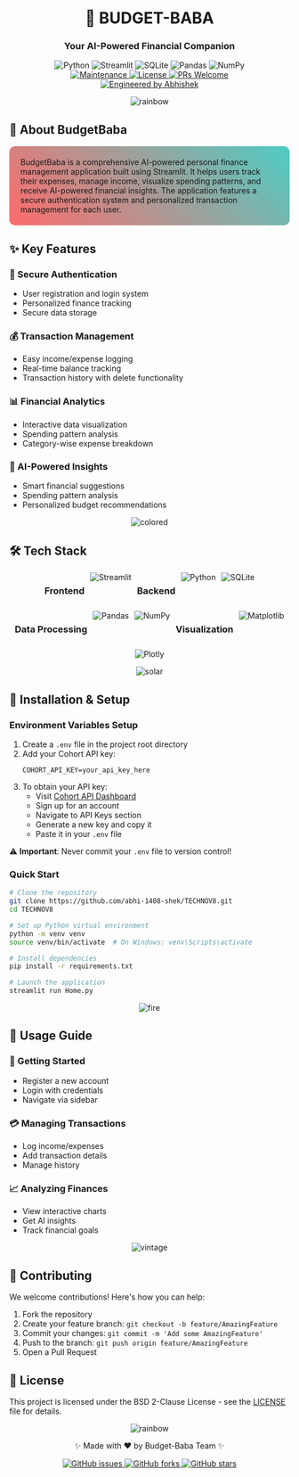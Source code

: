 <div align="center">

# 🎯 BUDGET-BABA
### Your AI-Powered Financial Companion

<div align="center">
  <img src="https://img.shields.io/badge/python-3670A0?style=for-the-badge&logo=python&logoColor=ffdd54" alt="Python" />
  <img src="https://img.shields.io/badge/Streamlit-FF4B4B?style=for-the-badge&logo=Streamlit&logoColor=white" alt="Streamlit" />
  <img src="https://img.shields.io/badge/sqlite-%2307405e.svg?style=for-the-badge&logo=sqlite&logoColor=white" alt="SQLite" />
  <img src="https://img.shields.io/badge/pandas-%23150458.svg?style=for-the-badge&logo=pandas&logoColor=white" alt="Pandas" />
  <img src="https://img.shields.io/badge/numpy-%23013243.svg?style=for-the-badge&logo=numpy&logoColor=white" alt="NumPy" />
</div>

<div align="center">
  <a href="https://github.com/abhi-1408-shek/TECHNOV8">
    <img src="https://img.shields.io/badge/Maintained%3F-yes-green.svg" alt="Maintenance" />
  </a>
  <a href="https://opensource.org/licenses/BSD-2-Clause">
    <img src="https://img.shields.io/badge/License-BSD_2--Clause-orange.svg" alt="License" />
  </a>
  <a href="http://makeapullrequest.com">
    <img src="https://img.shields.io/badge/PRs-welcome-brightgreen.svg?style=flat-square" alt="PRs Welcome" />
  </a>
</div>

<div align="center">
  <a href="https://github.com/abhi-1408-shek">
    <img src="https://img.shields.io/badge/Engineered%20by-Abhishek-blue?style=for-the-badge&logo=github" alt="Engineered by Abhishek" />
  </a>
</div>

<p align="center">
  <img src="https://raw.githubusercontent.com/andreasbm/readme/master/assets/lines/rainbow.png" alt="rainbow" />
</p>

</div>

## 🚀 About BudgetBaba

<div style="background: linear-gradient(45deg, #FF6B6B, #4ECDC4); padding: 20px; border-radius: 10px; margin: 10px 0;">
BudgetBaba is a comprehensive AI-powered personal finance management application built using Streamlit. It helps users track their expenses, manage income, visualize spending patterns, and receive AI-powered financial insights. The application features a secure authentication system and personalized transaction management for each user.
</div>

## ✨ Key Features

### 🔐 Secure Authentication
- User registration and login system
- Personalized finance tracking
- Secure data storage

### 💰 Transaction Management
- Easy income/expense logging
- Real-time balance tracking
- Transaction history with delete functionality

### 📊 Financial Analytics
- Interactive data visualization
- Spending pattern analysis
- Category-wise expense breakdown

### 🤖 AI-Powered Insights
- Smart financial suggestions
- Spending pattern analysis
- Personalized budget recommendations

<p align="center">
  <img src="https://raw.githubusercontent.com/andreasbm/readme/master/assets/lines/colored.png" alt="colored" />
</p>

## 🛠️ Tech Stack

<div style="display: flex; flex-wrap: wrap; gap: 10px; justify-content: center;">

### Frontend
<img src="https://img.shields.io/badge/Streamlit-FF4B4B?style=flat-square&logo=Streamlit&logoColor=white" alt="Streamlit" />

### Backend
<img src="https://img.shields.io/badge/Python-3670A0?style=flat-square&logo=python&logoColor=ffdd54" alt="Python" />
<img src="https://img.shields.io/badge/SQLite-%2307405e.svg?style=flat-square&logo=sqlite&logoColor=white" alt="SQLite" />

### Data Processing
<img src="https://img.shields.io/badge/Pandas-%23150458.svg?style=flat-square&logo=pandas&logoColor=white" alt="Pandas" />
<img src="https://img.shields.io/badge/NumPy-%23013243.svg?style=flat-square&logo=numpy&logoColor=white" alt="NumPy" />

### Visualization
<img src="https://img.shields.io/badge/Matplotlib-%23ffffff.svg?style=flat-square&logo=Matplotlib&logoColor=black" alt="Matplotlib" />
<img src="https://img.shields.io/badge/Plotly-%233F4F75.svg?style=flat-square&logo=plotly&logoColor=white" alt="Plotly" />

</div>

<p align="center">
  <img src="https://raw.githubusercontent.com/andreasbm/readme/master/assets/lines/solar.png" alt="solar" />
</p>

## 🔧 Installation & Setup

### Environment Variables Setup
1. Create a `.env` file in the project root directory
2. Add your Cohort API key:
   ```env
   COHORT_API_KEY=your_api_key_here
   ```
3. To obtain your API key:
   - Visit [Cohort API Dashboard](https://cohortapi.com)
   - Sign up for an account
   - Navigate to API Keys section
   - Generate a new key and copy it
   - Paste it in your `.env` file

⚠️ **Important**: Never commit your `.env` file to version control!

### Quick Start
```bash
# Clone the repository
git clone https://github.com/abhi-1408-shek/TECHNOV8.git
cd TECHNOV8

# Set up Python virtual environment
python -m venv venv
source venv/bin/activate  # On Windows: venv\Scripts\activate

# Install dependencies
pip install -r requirements.txt

# Launch the application
streamlit run Home.py
```

<p align="center">
  <img src="https://raw.githubusercontent.com/andreasbm/readme/master/assets/lines/fire.png" alt="fire" />
</p>

## 📖 Usage Guide

### 🎯 Getting Started
- Register a new account
- Login with credentials
- Navigate via sidebar

### 💳 Managing Transactions
- Log income/expenses
- Add transaction details
- Manage history

### 📈 Analyzing Finances
- View interactive charts
- Get AI insights
- Track financial goals

<p align="center">
  <img src="https://raw.githubusercontent.com/andreasbm/readme/master/assets/lines/vintage.png" alt="vintage" />
</p>

## 🤝 Contributing

We welcome contributions! Here's how you can help:

1. Fork the repository
2. Create your feature branch: `git checkout -b feature/AmazingFeature`
3. Commit your changes: `git commit -m 'Add some AmazingFeature'`
4. Push to the branch: `git push origin feature/AmazingFeature`
5. Open a Pull Request

## 📜 License

This project is licensed under the BSD 2-Clause License - see the [LICENSE](LICENSE) file for details.

<p align="center">
  <img src="https://raw.githubusercontent.com/andreasbm/readme/master/assets/lines/rainbow.png" alt="rainbow" />
</p>

<div align="center">

✨ Made with ❤️ by Budget-Baba Team ✨

<a href="https://github.com/abhi-1408-shek/TECHNOV8/issues">
  <img src="https://img.shields.io/github/issues/abhi-1408-shek/TECHNOV8?style=flat-square" alt="GitHub issues" />
</a>
<a href="https://github.com/abhi-1408-shek/TECHNOV8/network/members">
  <img src="https://img.shields.io/github/forks/abhi-1408-shek/TECHNOV8?style=flat-square" alt="GitHub forks" />
</a>
<a href="https://github.com/abhi-1408-shek/TECHNOV8/stargazers">
  <img src="https://img.shields.io/github/stars/abhi-1408-shek/TECHNOV8?style=flat-square" alt="GitHub stars" />
</a>

</div>

